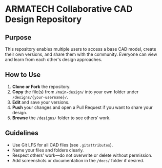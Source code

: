 # ARMATECH Collaborative CAD Design Repository

## Purpose

This repository enables multiple users to access a base CAD model, create their own versions, and share them with the community. Everyone can view and learn from each other's design approaches.

## How to Use

1. **Clone or Fork** the repository.
2. **Copy** the file(s) from `/main-design/` into your own folder under `/designs/{your-username}/`.
3. **Edit** and save your versions.
4. **Push** your changes and open a Pull Request if you want to share your design.
5. **Browse** the `/designs/` folder to see others’ work.

## Guidelines

- Use Git LFS for all CAD files (see `.gitattributes`).
- Name your files and folders clearly.
- Respect others' work—do not overwrite or delete without permission.
- Add screenshots or documentation in the `/docs/` folder if desired.
